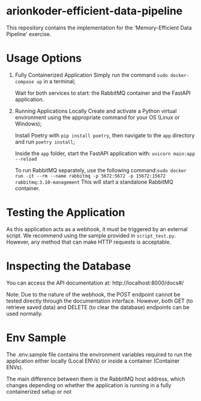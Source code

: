 # arionkoder-efficient-data-pipeline
This repository contains the implementation for the 'Memory-Efficient Data Pipeline' exercise.


# Usage Options
1) Fully Containerized Application
    Simply run the command `sudo docker-compose up` in a terminal;

    Wait for both services to start: the RabbitMQ container and the FastAPI application.


2) Running Applications Locally
    Create and activate a Python virtual environment using the appropriate command for your OS (Linux or Windows);

    Install Poetry with `pip install poetry`, then navigate to the `app` directory and run `poetry install`;

    Inside the `app` folder, start the FastAPI application with: `uvicorn main:app --reload`

    To run RabbitMQ separately, use the following command:`sudo docker run -it --rm --name rabbitmq -p 5672:5672 -p 15672:15672 rabbitmq:3.10-management`
    This will start a standalone RabbitMQ container.


# Testing the Application
As this application acts as a webhook, it must be triggered by an external script.
We recommend using the sample provided in `script_test.py`. However, any method that can make HTTP requests is acceptable.

# Inspecting the Database
You can access the API documentation at: http://localhost:8000/docs#/

Note: Due to the nature of the webhook, the POST endpoint cannot be tested directly through the documentation interface.
However, both GET (to retrieve saved data) and DELETE (to clear the database) endpoints can be used normally.

# Env Sample
The .env.sample file contains the environment variables required to run the application either locally (Local ENVs) or inside a container (Container ENVs).

The main difference between them is the RabbitMQ host address, which changes depending on whether the application is running in a fully containerized setup or not